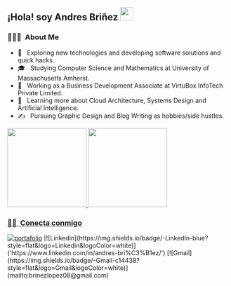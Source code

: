 <h2>¡Hola!  soy Andres Briñez  <img src="https://raw.githubusercontent.com/iampavangandhi/iampavangandhi/master/gifs/Hi.gif" width="30px"></h2>



<h3> 👨🏻‍💻 &nbsp;About Me </h3>


- 🤔 &nbsp; Exploring new technologies and developing software solutions and quick hacks.
- 🎓 &nbsp; Studying Computer Science and Mathematics at University of Massachusetts Amherst.
- 💼 &nbsp; Working as a Business Development Associate at VirtuBox InfoTech Private Limited.
- 🌱 &nbsp; Learning more about Cloud Architecture, Systems Design and Artificial Intelligence.
- ✍️ &nbsp; Pursuing Graphic Design and Blog Writing as hobbies/side hustles.


<a href="https://github.com/AVS1508">
  <img height="180em" src="https://github-readme-stats.vercel.app/api?username=andres-brinez&theme==buefy&show_icons=true" />
  <img height="180em" src="https://github-readme-stats.vercel.app/api/top-langs/?username=andres-brinez&themebuefy&layout=compact" />
 
 
 
<h3> 🤝🏻 &nbsp;Conecta conmigo </h3>
<a href="https://andres-brinez.github.io/proyecto-portafolio/" target="_blank"><img alt="portafolio" src="https://img.shields.io/badge/Website-Portafolio-007ACC"></a>
[![Linkedin](https://img.shields.io/badge/-LinkedIn-blue?style=flat&logo=Linkedin&logoColor=white)]('https://www.linkedin.com/in/andres-bri%C3%B1ez/')
[![Gmail](https://img.shields.io/badge/-Gmail-c14438?style=flat&logo=Gmail&logoColor=white)](mailto:brinezlopez08@gmail.com)
